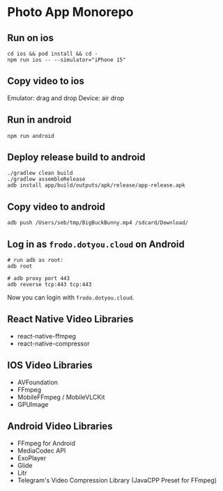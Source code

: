 # Photo App Monorepo

## Run on ios

```
cd ios && pod install && cd -
npm run ios -- --simulator="iPhone 15"
```

## Copy video to ios

Emulator: drag and drop
Device: air drop

## Run in android

```
npm run android
```

## Deploy release build to android

```
./gradlew clean build
./gradlew assembleRelease
adb install app/build/outputs/apk/release/app-release.apk
```

## Copy video to android

`adb push /Users/seb/tmp/BigBuckBunny.mp4 /sdcard/Download/`

## Log in as `frodo.dotyou.cloud` on Android

```
# run adb as root:
adb root

# adb proxy port 443
adb reverse tcp:443 tcp:443
```

Now you can login with `frodo.dotyou.cloud`.

## React Native Video Libraries

- react-native-ffmpeg
- react-native-compressor

## IOS Video Libraries

- AVFoundation
- FFmpeg
- MobileFFmpeg / MobileVLCKit
- GPUImage

## Android Video Libraries

- FFmpeg for Android
- MediaCodec API
- ExoPlayer
- Glide
- Litr
- Telegram's Video Compression Library (JavaCPP Preset for FFmpeg)
